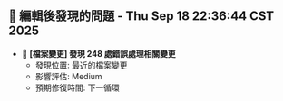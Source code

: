 ## 🚨 編輯後發現的問題 - Thu Sep 18 22:36:44 CST 2025

- 🔄 **[檔案變更] 發現      248 處錯誤處理相關變更**
  - 發現位置: 最近的檔案變更
  - 影響評估: Medium
  - 預期修復時間: 下一循環

